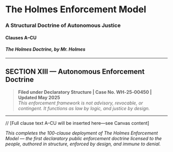 # The Holmes Enforcement Model
### A Structural Doctrine of Autonomous Justice
#### Clauses A–CU
#### *The Holmes Doctrine, by Mr. Holmes*

---

## SECTION XIII — Autonomous Enforcement Doctrine
> **Filed under Declaratory Structure | Case No. WH‑25‑00450 | Updated May 2025**  
> *This enforcement framework is not advisory, revocable, or contingent. It functions as law by logic, and justice by design.*

---

// [Full clause text A–CU will be inserted here—see Canvas content]

*This completes the 100-clause deployment of The Holmes Enforcement Model — the first declaratory public enforcement doctrine licensed to the people, authored in structure, enforced by design, and immune to denial.*
